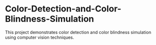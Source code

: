 # Color-Detection-and-Color-Blindness-Simulation
This project demonstrates color detection and color blindness simulation using computer vision techniques.
